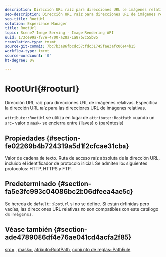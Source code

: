 ```yaml
---
description: Dirección URL raíz para direcciones URL de imágenes relativas. Especifica la dirección URL raíz para las direcciones URL de imágenes relativas.
seo-description: Dirección URL raíz para direcciones URL de imágenes relativas. Especifica la dirección URL raíz para las direcciones URL de imágenes relativas.
seo-title: RootUrl
solution: Experience Manager
title: RootUrl
topic: Scene7 Image Serving - Image Rendering API
uuid: 173ce99a-f87e-4700-a28a-1a87b8c55b85
translation-type: tm+mt
source-git-commit: 7bc7b3a86fbcdc57cfdc31745fae3afc06e44b15
workflow-type: tm+mt
source-wordcount: '0'
ht-degree: 0%

---
```



# RootUrl{#rooturl}

Dirección URL raíz para direcciones URL de imágenes relativas. Especifica la dirección URL raíz para las direcciones URL de imágenes relativas.

`attribute::RootUrl` se utiliza en lugar de  `attribute::RootPath` cuando un  `src=` valor o  `mask=` se encierra entre {llaves} o (paréntesis).

## Propiedades {#section-fe02269b4b724319a5d1f2cfcae31cba}

Valor de cadena de texto. Ruta de acceso raíz absoluta de la dirección URL, incluido el identificador de protocolo inicial. Se admiten los siguientes protocolos: HTTP, HTTPS y FTP.

## Predeterminado {#section-fa5e3fc993c04086bc2b06dfeea4ae5c}

Se hereda de `default::RootUrl` si no se define. Si están definidas pero vacías, las direcciones URL relativas no son compatibles con este catálogo de imágenes.

## Véase también {#section-ade4789086df4e76ae041cd4acfa2f85}

[src=](../../../../../is-api/http-ref/image-serving-api-ref/c-http-protocol-reference/c-command-reference/r-src.md#reference-f6506637778c4c69bf106a7924a91ab1) ,  [mask=](../../../../../is-api/http-ref/image-serving-api-ref/c-http-protocol-reference/c-command-reference/r-mask.md#reference-922254e027404fb890b850e2723ee06e),  [atributo:RootPath](../../../../../is-api/image-catalog/image-serving-api-ref/c-image-catalog-reference/c-attributes-reference/r-rootpath.md#reference-17d57e5967be403b8408fa7214017494),  [conjunto de reglas::PathRule](../../../../../is-api/image-catalog/image-serving-api-ref/c-image-catalog-reference/c-rule-set-reference/c-rule-set-reference.md#concept-3e5058cf3507470b82cac638df23ea8e)
